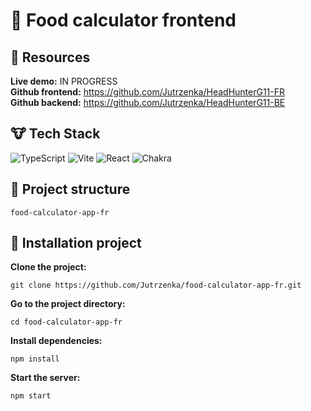 # :construction_worker: Food calculator frontend

## :bear: Resources
**Live demo:** IN PROGRESS \
**Github frontend:** https://github.com/Jutrzenka/HeadHunterG11-FR \
**Github backend:** https://github.com/Jutrzenka/HeadHunterG11-BE
## :cow: Tech Stack
![TypeScript](https://img.shields.io/badge/typescript-%23007ACC.svg?style=for-the-badge&logo=typescript&logoColor=white)
![Vite](https://img.shields.io/badge/vite-%23646CFF.svg?style=for-the-badge&logo=vite&logoColor=white)
![React](https://img.shields.io/badge/react-%2320232a.svg?style=for-the-badge&logo=react&logoColor=%2361DAFB)
![Chakra](https://img.shields.io/badge/chakra-%234ED1C5.svg?style=for-the-badge&logo=chakraui&logoColor=white)

## :camel: Project structure
```
food-calculator-app-fr
```
## :dragon_face: Installation project

**Clone the project:**
```
git clone https://github.com/Jutrzenka/food-calculator-app-fr.git
```
**Go to the project directory:**
```
cd food-calculator-app-fr
```
**Install dependencies:**
```
npm install
```
**Start the server:**
```
npm start
```

